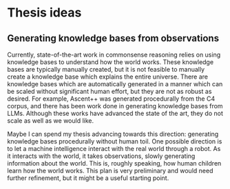 # Thesis ideas

## Generating knowledge bases from observations

Currently, state-of-the-art work in commonsense reasoning relies on using knowledge bases to understand how the world works.
These knowledge bases are typically manually created, but it is not feasible to manually create a knowledge base which explains the entire universe.
There are knowledge bases which are automatically generated in a manner which can be scaled without significant human effort, but they are not as robust as desired.
For example, Ascent++ was generated procedurally from the C4 corpus, and there has been work done in generating knowledge bases from LLMs.
Although these works have advanced the state of the art, they do not scale as well as we would like.

Maybe I can spend my thesis advancing towards this direction: generating knowledge bases procedurally without human toil.
One possible direction is to let a machine intelligence interact with the real world through a robot.
As it interacts with the world, it takes observations, slowly generating information about the world.
This is, roughly speaking, how human children learn how the world works.
This plan is very preliminary and would need further refinement, but it might be a useful starting point.
